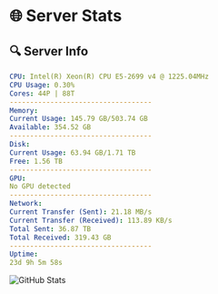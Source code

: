 # 🌐 Server Stats
## 🔍 Server Info
```yaml
CPU: Intel(R) Xeon(R) CPU E5-2699 v4 @ 1225.04MHz
CPU Usage: 0.30%
Cores: 44P | 88T
-----------------------------------
Memory:
Current Usage: 145.79 GB/503.74 GB
Available: 354.52 GB
-----------------------------------
Disk:
Current Usage: 63.94 GB/1.71 TB
Free: 1.56 TB
-----------------------------------
GPU:
No GPU detected
-----------------------------------
Network:
Current Transfer (Sent): 21.18 MB/s
Current Transfer (Received): 113.89 KB/s
Total Sent: 36.87 TB
Total Received: 319.43 GB
-----------------------------------
Uptime:
23d 9h 5m 58s
```
![GitHub Stats](https://img.shields.io/badge/Updated-2025-03-31_06:28:47-blue)